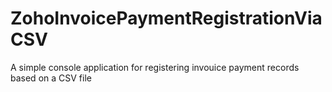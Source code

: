 # ZohoInvoicePaymentRegistrationViaCSV
A simple console application for registering invouice payment records based on a CSV file
